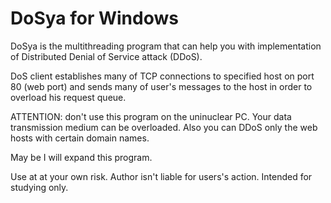 # DoSya for Windows
DoSya is the multithreading program that can help you
with implementation of Distributed Denial of Service
attack (DDoS).

DoS client establishes many of TCP connections to specified host
on port 80 (web port) and sends many of user's messages to the host
in order to overload his request queue.

ATTENTION: don't use this program on the uninuclear PC.
Your data transmission medium can be overloaded.
Also you can DDoS only the web hosts with certain domain names.

May be I will expand this program.

Use at at your own risk.
Author isn't liable for users's action.
Intended for studying only.
